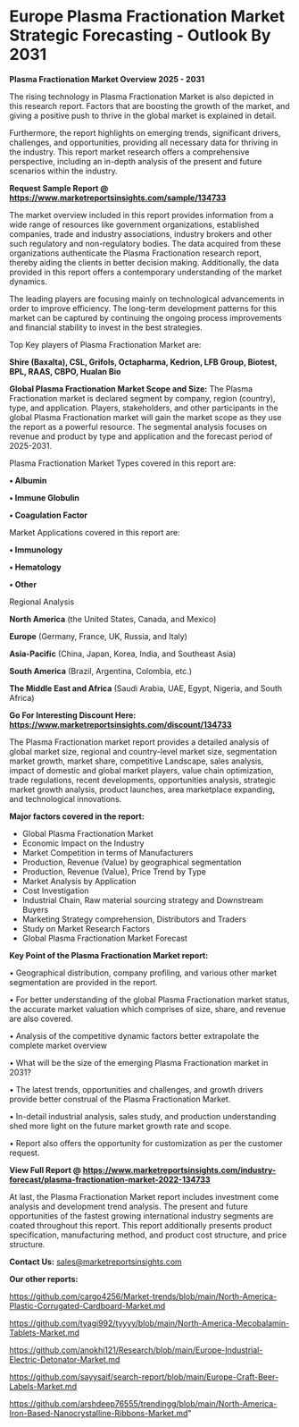  # Europe Plasma Fractionation Market Strategic Forecasting - Outlook By 2031

<Strong> Plasma Fractionation Market Overview 2025 - 2031</strong>

The rising technology in Plasma Fractionation Market is also depicted in this research report. Factors that are boosting the growth of the market, and giving a positive push to thrive in the global market is explained in detail.

Furthermore, the report highlights on emerging trends, significant drivers, challenges, and opportunities, providing all necessary data for thriving in the industry. This report market research offers a comprehensive perspective, including an in-depth analysis of the present and future scenarios within the industry.

<strong>Request Sample Report @ <a href=https://www.marketreportsinsights.com/sample/134733>https://www.marketreportsinsights.com/sample/134733</a></strong>

The market overview included in this report provides information from a wide range of resources like government organizations, established companies, trade and industry associations, industry brokers and other such regulatory and non-regulatory bodies. The data acquired from these organizations authenticate the Plasma Fractionation research report, thereby aiding the clients in better decision making. Additionally, the data provided in this report offers a contemporary understanding of the market dynamics.

The leading players are focusing mainly on technological advancements in order to improve efficiency. The long-term development patterns for this market can be captured by continuing the ongoing process improvements and financial stability to invest in the best strategies.

Top Key players of Plasma Fractionation Market are:

<strong>Shire (Baxalta), CSL, Grifols, Octapharma, Kedrion, LFB Group, Biotest, BPL, RAAS, CBPO, Hualan Bio</strong>

<strong><b>Global Plasma Fractionation Market Scope and Size:</b></strong>
The Plasma Fractionation market is declared segment by company, region (country), type, and application. Players, stakeholders, and other participants in the global Plasma Fractionation market will gain the market scope as they use the report as a powerful resource. The segmental analysis focuses on revenue and product by type and application and the forecast period of 2025-2031.

Plasma Fractionation Market Types covered in this report are:

<strong>• Albumin

• Immune Globulin

• Coagulation Factor</strong>

Market Applications covered in this report are:

<strong>• Immunology

• Hematology

• Other</strong> 

Regional Analysis

<strong>North America</strong> (the United States, Canada, and Mexico)

<strong>Europe</strong> (Germany, France, UK, Russia, and Italy)

<strong>Asia-Pacific</strong> (China, Japan, Korea, India, and Southeast Asia)

<strong>South America</strong> (Brazil, Argentina, Colombia, etc.)

<strong>The Middle East and Africa</strong> (Saudi Arabia, UAE, Egypt, Nigeria, and South Africa)

<strong>Go For Interesting Discount Here: <a href=https://www.marketreportsinsights.com/discount/134733>https://www.marketreportsinsights.com/discount/134733</a></strong>

The Plasma Fractionation market report provides a detailed analysis of global market size, regional and country-level market size, segmentation market growth, market share, competitive Landscape, sales analysis, impact of domestic and global market players, value chain optimization, trade regulations, recent developments, opportunities analysis, strategic market growth analysis, product launches, area marketplace expanding, and technological innovations.

<strong><b>Major factors covered in the report:</b></strong>
<ul>
  <li>Global Plasma Fractionation Market </li>
  <li>Economic Impact on the Industry</li>
  <li>Market Competition in terms of Manufacturers</li>
  <li>Production, Revenue (Value) by geographical segmentation</li>
  <li>Production, Revenue (Value), Price Trend by Type</li>
  <li>Market Analysis by Application</li>
  <li>Cost Investigation</li>
  <li>Industrial Chain, Raw material sourcing strategy and Downstream Buyers</li>
  <li>Marketing Strategy comprehension, Distributors and Traders</li>
  <li>Study on Market Research Factors</li>
  <li>Global Plasma Fractionation Market Forecast</li>
</ul>

<strong><b>Key Point of the Plasma Fractionation Market report:</b></strong>

• Geographical distribution, company profiling, and various other market segmentation are provided in the report.

• For better understanding of the global Plasma Fractionation market status, the accurate market valuation which comprises of size, share, and revenue are also covered.

• Analysis of the competitive dynamic factors better extrapolate the complete market overview

• What will be the size of the emerging Plasma Fractionation market in 2031?

• The latest trends, opportunities and challenges, and growth drivers provide better construal of the Plasma Fractionation Market.

• In-detail industrial analysis, sales study, and production understanding shed more light on the future market growth rate and scope.

• Report also offers the opportunity for customization as per the customer request.

<strong><b>View Full Report @ <a href=https://www.marketreportsinsights.com/industry-forecast/plasma-fractionation-market-2022-134733>https://www.marketreportsinsights.com/industry-forecast/plasma-fractionation-market-2022-134733</a></b></strong>


At last, the Plasma Fractionation Market report includes investment come analysis and development trend analysis. The present and future opportunities of the fastest growing international industry segments are coated throughout this report. This report additionally presents product specification, manufacturing method, and product cost structure, and price structure.

<strong>Contact Us:</strong>
sales@marketreportsinsights.com

<strong>Our other reports:</strong>

<a href=https://github.com/cargo4256/Market-trends/blob/main/North-America-Plastic-Corrugated-Cardboard-Market.md>https://github.com/cargo4256/Market-trends/blob/main/North-America-Plastic-Corrugated-Cardboard-Market.md</a>

<a href=https://github.com/tyagi992/tyyyy/blob/main/North-America-Mecobalamin-Tablets-Market.md>https://github.com/tyagi992/tyyyy/blob/main/North-America-Mecobalamin-Tablets-Market.md</a>

<a href=https://github.com/anokhi121/Research/blob/main/Europe-Industrial-Electric-Detonator-Market.md>https://github.com/anokhi121/Research/blob/main/Europe-Industrial-Electric-Detonator-Market.md</a>

<a href=https://github.com/sayysaif/search-report/blob/main/Europe-Craft-Beer-Labels-Market.md>https://github.com/sayysaif/search-report/blob/main/Europe-Craft-Beer-Labels-Market.md</a>

<a href=https://github.com/arshdeep76555/trendingg/blob/main/North-America-Iron-Based-Nanocrystalline-Ribbons-Market.md>https://github.com/arshdeep76555/trendingg/blob/main/North-America-Iron-Based-Nanocrystalline-Ribbons-Market.md</a>"
